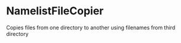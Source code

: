 # NamelistFileCopier
Copies files from one directory to another using filenames from third directory
